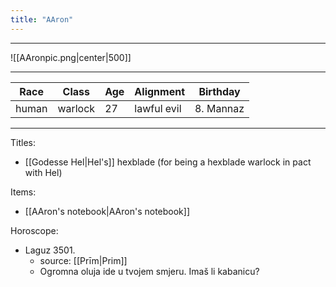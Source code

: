 ```yaml
---
title: "AAron"
---
```

___
![[AAronpic.png|center|500]]
___

| Race  | Class   | Age | Alignment   | Birthday  |
| ----- | ------- | --- | ----------- | --------- |
| human | warlock | 27  | lawful evil | 8. Mannaz |
___
Titles: 
- [[Godesse Hel|Hel's]] hexblade (for being a hexblade warlock in pact with Hel)

Items: 
- [[AAron's notebook|AAron's notebook]]

Horoscope: 
- Laguz 3501. 
	- source: [[Prīm|Prim]]
	- Ogromna oluja ide u tvojem smjeru. Imaš li kabanicu?
